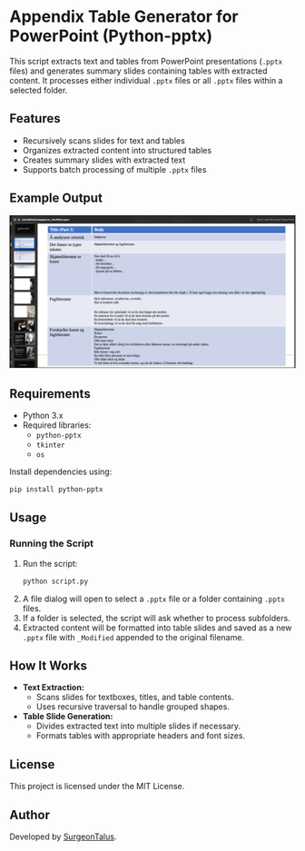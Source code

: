 # Appendix Table Generator for PowerPoint (Python-pptx)

This script extracts text and tables from PowerPoint presentations (`.pptx` files) and generates summary slides containing tables with extracted content. It processes either individual `.pptx` files or all `.pptx` files within a selected folder.

## Features
- Recursively scans slides for text and tables
- Organizes extracted content into structured tables
- Creates summary slides with extracted text
- Supports batch processing of multiple `.pptx` files

## Example Output

![Example Table Slide](https://github.com/SurgeonTalus/appendixTableGeneratorForPowerPoint-PythonPPTX/blob/main/TableExample.png)

## Requirements
- Python 3.x
- Required libraries:
  - `python-pptx`
  - `tkinter`
  - `os`

Install dependencies using:
```bash
pip install python-pptx
```

## Usage
### Running the Script
1. Run the script:
   ```bash
   python script.py
   ```
2. A file dialog will open to select a `.pptx` file or a folder containing `.pptx` files.
3. If a folder is selected, the script will ask whether to process subfolders.
4. Extracted content will be formatted into table slides and saved as a new `.pptx` file with `_Modified` appended to the original filename.

## How It Works
- **Text Extraction:**
  - Scans slides for textboxes, titles, and table contents.
  - Uses recursive traversal to handle grouped shapes.
- **Table Slide Generation:**
  - Divides extracted text into multiple slides if necessary.
  - Formats tables with appropriate headers and font sizes.

## License
This project is licensed under the MIT License.

## Author
Developed by [SurgeonTalus](https://github.com/SurgeonTalus).

